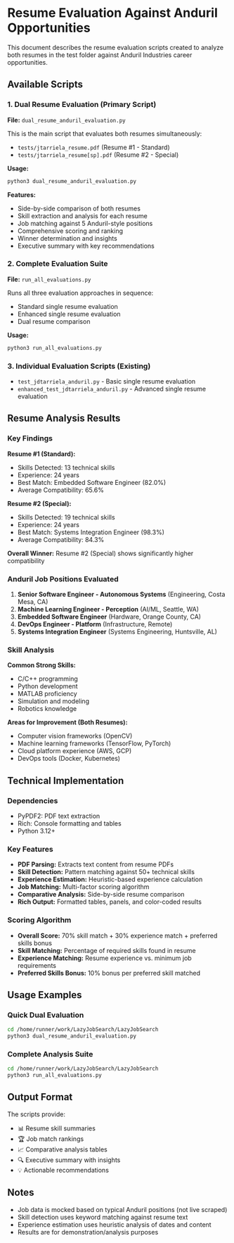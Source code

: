 # Resume Evaluation Against Anduril Opportunities

This document describes the resume evaluation scripts created to analyze both resumes in the test folder against Anduril Industries career opportunities.

## Available Scripts

### 1. Dual Resume Evaluation (Primary Script)
**File:** `dual_resume_anduril_evaluation.py`

This is the main script that evaluates both resumes simultaneously:
- `tests/jtarriela_resume.pdf` (Resume #1 - Standard)
- `tests/jtarriela_resume[sp].pdf` (Resume #2 - Special)

**Usage:**
```bash
python3 dual_resume_anduril_evaluation.py
```

**Features:**
- Side-by-side comparison of both resumes
- Skill extraction and analysis for each resume
- Job matching against 5 Anduril-style positions
- Comprehensive scoring and ranking
- Winner determination and insights
- Executive summary with key recommendations

### 2. Complete Evaluation Suite
**File:** `run_all_evaluations.py`

Runs all three evaluation approaches in sequence:
- Standard single resume evaluation
- Enhanced single resume evaluation  
- Dual resume comparison

**Usage:**
```bash
python3 run_all_evaluations.py
```

### 3. Individual Evaluation Scripts (Existing)
- `test_jdtarriela_anduril.py` - Basic single resume evaluation
- `enhanced_test_jdtarriela_anduril.py` - Advanced single resume evaluation

## Resume Analysis Results

### Key Findings

**Resume #1 (Standard):**
- Skills Detected: 13 technical skills
- Experience: 24 years
- Best Match: Embedded Software Engineer (82.0%)
- Average Compatibility: 65.6%

**Resume #2 (Special):**
- Skills Detected: 19 technical skills  
- Experience: 24 years
- Best Match: Systems Integration Engineer (98.3%)
- Average Compatibility: 84.3%

**Overall Winner:** Resume #2 (Special) shows significantly higher compatibility

### Anduril Job Positions Evaluated

1. **Senior Software Engineer - Autonomous Systems** (Engineering, Costa Mesa, CA)
2. **Machine Learning Engineer - Perception** (AI/ML, Seattle, WA)
3. **Embedded Software Engineer** (Hardware, Orange County, CA)
4. **DevOps Engineer - Platform** (Infrastructure, Remote)
5. **Systems Integration Engineer** (Systems Engineering, Huntsville, AL)

### Skill Analysis

**Common Strong Skills:**
- C/C++ programming
- Python development
- MATLAB proficiency
- Simulation and modeling
- Robotics knowledge

**Areas for Improvement (Both Resumes):**
- Computer vision frameworks (OpenCV)
- Machine learning frameworks (TensorFlow, PyTorch)
- Cloud platform experience (AWS, GCP)
- DevOps tools (Docker, Kubernetes)

## Technical Implementation

### Dependencies
- PyPDF2: PDF text extraction
- Rich: Console formatting and tables
- Python 3.12+

### Key Features
- **PDF Parsing:** Extracts text content from resume PDFs
- **Skill Detection:** Pattern matching against 50+ technical skills
- **Experience Estimation:** Heuristic-based experience calculation
- **Job Matching:** Multi-factor scoring algorithm
- **Comparative Analysis:** Side-by-side resume comparison
- **Rich Output:** Formatted tables, panels, and color-coded results

### Scoring Algorithm
- **Overall Score:** 70% skill match + 30% experience match + preferred skills bonus
- **Skill Matching:** Percentage of required skills found in resume
- **Experience Matching:** Resume experience vs. minimum job requirements
- **Preferred Skills Bonus:** 10% bonus per preferred skill matched

## Usage Examples

### Quick Dual Evaluation
```bash
cd /home/runner/work/LazyJobSearch/LazyJobSearch
python3 dual_resume_anduril_evaluation.py
```

### Complete Analysis Suite
```bash
cd /home/runner/work/LazyJobSearch/LazyJobSearch
python3 run_all_evaluations.py
```

## Output Format

The scripts provide:
- 📊 Resume skill summaries
- 🏆 Job match rankings
- 📈 Comparative analysis tables
- 🔍 Executive summary with insights
- 💡 Actionable recommendations

## Notes

- Job data is mocked based on typical Anduril positions (not live scraped)
- Skill detection uses keyword matching against resume text
- Experience estimation uses heuristic analysis of dates and content
- Results are for demonstration/analysis purposes